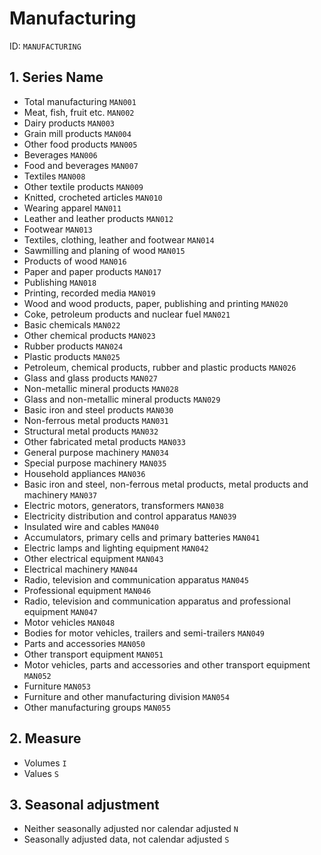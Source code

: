 # Manufacturing

ID: `MANUFACTURING`

## 1. Series Name

-	Total manufacturing	`MAN001`
-	Meat, fish, fruit etc.	`MAN002`
-	Dairy products	`MAN003`
-	Grain mill products	`MAN004`
-	Other food products	`MAN005`
-	Beverages	`MAN006`
-	Food and beverages	`MAN007`
-	Textiles	`MAN008`
-	Other textile products	`MAN009`
-	Knitted, crocheted articles	`MAN010`
-	Wearing apparel	`MAN011`
-	Leather and leather products	`MAN012`
-	Footwear	`MAN013`
-	Textiles, clothing, leather and footwear	`MAN014`
-	Sawmilling and planing of wood	`MAN015`
-	Products of wood	`MAN016`
-	Paper and paper products	`MAN017`
-	Publishing	`MAN018`
-	Printing, recorded media	`MAN019`
-	Wood and wood products, paper, publishing and printing	`MAN020`
-	Coke, petroleum products and nuclear fuel	`MAN021`
-	Basic chemicals	`MAN022`
-	Other chemical products	`MAN023`
-	Rubber products	`MAN024`
-	Plastic products	`MAN025`
-	Petroleum, chemical products, rubber and plastic products	`MAN026`
-	Glass and glass products	`MAN027`
-	Non-metallic mineral products	`MAN028`
-	Glass and non-metallic mineral products	`MAN029`
-	Basic iron and steel products	`MAN030`
-	Non-ferrous metal products	`MAN031`
-	Structural metal products	`MAN032`
-	Other fabricated metal products	`MAN033`
-	General purpose machinery	`MAN034`
-	Special purpose machinery	`MAN035`
-	Household appliances	`MAN036`
-	Basic iron and steel, non-ferrous metal products, metal products and machinery	`MAN037`
-	Electric motors, generators, transformers	`MAN038`
-	Electricity distribution and control apparatus	`MAN039`
-	Insulated wire and cables	`MAN040`
-	Accumulators, primary cells and primary batteries	`MAN041`
-	Electric lamps and lighting equipment	`MAN042`
-	Other electrical equipment	`MAN043`
-	Electrical machinery	`MAN044`
-	Radio, television and communication apparatus	`MAN045`
-	Professional equipment	`MAN046`
-	Radio, television and communication apparatus and professional equipment	`MAN047`
-	Motor vehicles	`MAN048`
-	Bodies for motor vehicles, trailers and semi-trailers	`MAN049`
-	Parts and accessories	`MAN050`
-	Other transport equipment	`MAN051`
-	Motor vehicles, parts and accessories and other transport equipment	`MAN052`
-	Furniture	`MAN053`
-	Furniture and other manufacturing division	`MAN054`
-	Other manufacturing groups	`MAN055`

## 2. Measure

- Volumes `I`
- Values `S`

## 3. Seasonal adjustment

- Neither seasonally adjusted nor calendar adjusted `N`
- Seasonally adjusted data, not calendar adjusted `S`

